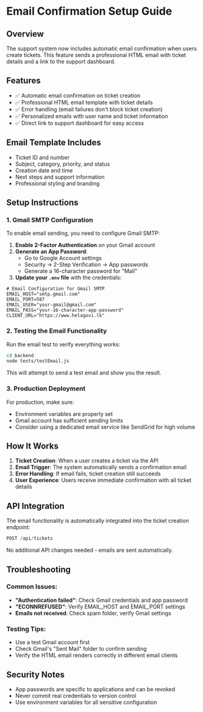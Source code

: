 # Email Confirmation Setup Guide

## Overview
The support system now includes automatic email confirmation when users create tickets. This feature sends a professional HTML email with ticket details and a link to the support dashboard.

## Features
- ✅ Automatic email confirmation on ticket creation
- ✅ Professional HTML email template with ticket details
- ✅ Error handling (email failures don't block ticket creation)
- ✅ Personalized emails with user name and ticket information
- ✅ Direct link to support dashboard for easy access

## Email Template Includes
- Ticket ID and number
- Subject, category, priority, and status
- Creation date and time
- Next steps and support information
- Professional styling and branding

## Setup Instructions

### 1. Gmail SMTP Configuration
To enable email sending, you need to configure Gmail SMTP:

1. **Enable 2-Factor Authentication** on your Gmail account
2. **Generate an App Password**:
   - Go to Google Account settings
   - Security → 2-Step Verification → App passwords
   - Generate a 16-character password for "Mail"
3. **Update your `.env` file** with the credentials:

```env
# Email Configuration for Gmail SMTP
EMAIL_HOST="smtp.gmail.com"
EMAIL_PORT=587
EMAIL_USER="your-gmail@gmail.com"
EMAIL_PASS="your-16-character-app-password"
CLIENT_URL="https://www.helagovi.lk"
```

### 2. Testing the Email Functionality

Run the email test to verify everything works:

```bash
cd backend
node tests/testEmail.js
```

This will attempt to send a test email and show you the result.

### 3. Production Deployment

For production, make sure:
- Environment variables are properly set
- Gmail account has sufficient sending limits
- Consider using a dedicated email service like SendGrid for high volume

## How It Works

1. **Ticket Creation**: When a user creates a ticket via the API
2. **Email Trigger**: The system automatically sends a confirmation email
3. **Error Handling**: If email fails, ticket creation still succeeds
4. **User Experience**: Users receive immediate confirmation with all ticket details

## API Integration

The email functionality is automatically integrated into the ticket creation endpoint:

```javascript
POST /api/tickets
```

No additional API changes needed - emails are sent automatically.

## Troubleshooting

### Common Issues:
- **"Authentication failed"**: Check Gmail credentials and app password
- **"ECONNREFUSED"**: Verify EMAIL_HOST and EMAIL_PORT settings
- **Emails not received**: Check spam folder, verify Gmail settings

### Testing Tips:
- Use a test Gmail account first
- Check Gmail's "Sent Mail" folder to confirm sending
- Verify the HTML email renders correctly in different email clients

## Security Notes
- App passwords are specific to applications and can be revoked
- Never commit real credentials to version control
- Use environment variables for all sensitive configuration